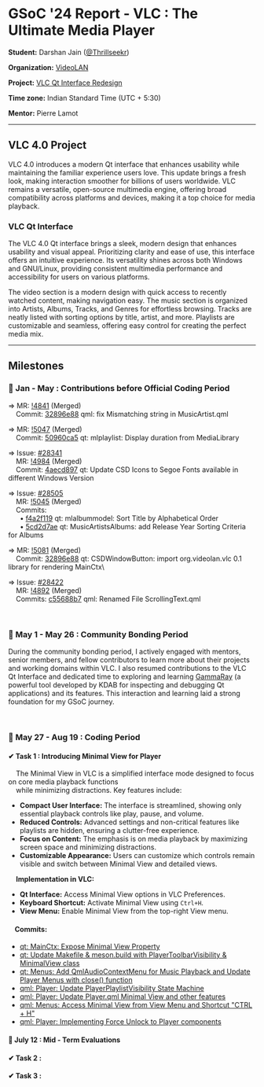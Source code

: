 # GSoC '24 Report - VLC : The Ultimate Media Player

**Student:** Darshan Jain ([@Thrillseekr](https://code.videolan.org/Thrillseekr))

**Organization:** [VideoLAN](https://www.videolan.org/)

**Project:** [VLC Qt Interface Redesign](https://summerofcode.withgoogle.com/programs/2024/projects/qOI0v3an)

**Time zone:** Indian Standard Time (UTC + 5:30)

**Mentor:** Pierre Lamot
<br>

---

## VLC 4.0 Project
VLC 4.0 introduces a modern Qt interface that enhances usability while maintaining the familiar experience users love. This update brings a fresh look, making interaction smoother for billions of users worldwide. VLC remains a versatile, open-source multimedia engine, offering broad compatibility across platforms and devices, making it a top choice for media playback.

### VLC Qt Interface 
The VLC 4.0 Qt interface brings a sleek, modern design that enhances usability and visual appeal. Prioritizing clarity and ease of use, this interface offers an intuitive experience. Its versatility shines across both Windows and GNU/Linux, providing consistent multimedia performance and accessibility for users on various platforms.
 
The video section is a modern design with quick access to recently watched content, making navigation easy. The music section is organized into Artists, Albums, Tracks, and Genres for effortless browsing. Tracks are neatly listed with sorting options by title, artist, and more. Playlists are customizable and seamless, offering easy control for creating the perfect media mix.

---

## Milestones

### 📌 Jan - May : Contributions before Official Coding Period

⇒ MR: [!4841](https://code.videolan.org/videolan/vlc/-/merge_requests/4841) (Merged)\
&nbsp;&nbsp;&nbsp; Commit: [32896e88](https://code.videolan.org/videolan/vlc/-/commit/32896e8848c7421f00d962e381eb457486462f37?merge_request_iid=4841) qml: fix Mismatching string in MusicArtist.qml

⇒ MR: [!5047](https://code.videolan.org/videolan/vlc/-/merge_requests/5047) (Merged)\
&nbsp;&nbsp;&nbsp; Commit: [50960ca5](https://code.videolan.org/videolan/vlc/-/commit/50960ca5531e9e8b43e3a41a28cd928b6d2d4da2?merge_request_iid=5047) qt: mlplaylist: Display duration from MediaLibrary

⇒ Issue: [#28341](https://code.videolan.org/videolan/vlc/-/issues/28341)\
&nbsp;&nbsp;&nbsp; MR: [!4984](https://code.videolan.org/videolan/vlc/-/merge_requests/4984) (Merged)\
&nbsp;&nbsp;&nbsp; Commit: [4aecd897](https://code.videolan.org/videolan/vlc/-/commit/4aecd897f708d8f41e35b9d50081d82dd70c63f6?merge_request_iid=4984) qt: Update CSD Icons to Segoe Fonts available in different Windows Version

⇒ Issue: [#28505](https://code.videolan.org/videolan/vlc/-/issues/28505)\
&nbsp;&nbsp;&nbsp; MR: [!5045](https://code.videolan.org/videolan/vlc/-/merge_requests/5045) (Merged)\
&nbsp;&nbsp;&nbsp; Commits:\
&nbsp;&nbsp;&nbsp;&nbsp;&nbsp; • [f4a2f119](https://code.videolan.org/videolan/vlc/-/commit/f4a2f119199788316da7a11fbd06fd7b263984ba?merge_request_iid=5045) qt: mlalbummodel: Sort Title by Alphabetical Order\
&nbsp;&nbsp;&nbsp;&nbsp;&nbsp; • [5cd2d7ae](https://code.videolan.org/videolan/vlc/-/commit/5cd2d7aec11914d0e6c6ef0b5e7c02aeb1bc3e3b?merge_request_iid=5045) qt: MusicArtistsAlbums: add Release Year Sorting Criteria for Albums

⇒ MR: [!5081](https://code.videolan.org/videolan/vlc/-/merge_requests/5081) (Merged)\
&nbsp;&nbsp;&nbsp; Commit: [32896e88](https://code.videolan.org/videolan/vlc/-/commit/32896e8848c7421f00d962e381eb457486462f37?merge_request_iid=4841) qt: CSDWindowButton: import org.videolan.vlc 0.1 library for rendering MainCtx\

⇒ Issue: [#28422](https://code.videolan.org/videolan/vlc/-/issues/28422)\
&nbsp;&nbsp;&nbsp; MR: [!4892](https://code.videolan.org/videolan/vlc/-/merge_requests/4892) (Merged)\
&nbsp;&nbsp;&nbsp; Commits: [c55688b7](https://code.videolan.org/videolan/vlc/-/commit/c55688b7fcd3b231c45bc84a4e2860a37c475fa8?merge_request_iid=4892) qml: Renamed File ScrollingText.qml

<br>

### 📌 May 1 - May 26 : Community Bonding Period
During the community bonding period, I actively engaged with mentors, senior members, and fellow contributors to learn more about their projects and working domains within VLC. I also resumed contributions to the VLC Qt Interface and dedicated time to exploring and learning [GammaRay](https://github.com/KDAB/GammaRay) (a powerful tool developed by KDAB for inspecting and debugging Qt applications) and its features. This interaction and learning laid a strong foundation for my GSoC journey.

<br>

### 📌 May 27 - Aug 19 : Coding Period

#### ✔ Task 1  : Introducing Minimal View for Player
&nbsp;&nbsp;&nbsp; The Minimal View in VLC is a simplified interface mode designed to focus on core media playback functions\
&nbsp;&nbsp;&nbsp; while minimizing distractions. Key features include:

- **Compact User Interface:** The interface is streamlined, showing only essential playback controls like play, pause, and volume.
- **Reduced Controls:** Advanced settings and non-critical features like playlists are hidden, ensuring a clutter-free experience.
- **Focus on Content:** The emphasis is on media playback by maximizing screen space and minimizing distractions.
- **Customizable Appearance:** Users can customize which controls remain visible and switch between Minimal View and detailed views.

&nbsp;&nbsp;&nbsp; **Implementation in VLC:**
- **Qt Interface:** Access Minimal View options in VLC Preferences.
- **Keyboard Shortcut:** Activate Minimal View using `Ctrl+H`.
- **View Menu:** Enable Minimal View from the top-right View menu.

#### &nbsp;&nbsp;&nbsp; Commits:
- [qt: MainCtx: Expose Minimal View Property](https://code.videolan.org/Thrillseekr/vlc/-/merge_requests/13/diffs?commit_id=af01e00eaff39a1cfc73d2bc10640b7b002d7a86)
- [qt: Update Makefile & meson.build with PlayerToolbarVisibility & MinimalView class](https://code.videolan.org/Thrillseekr/vlc/-/merge_requests/13/diffs?commit_id=e2b0c35e699d4a40fa4e22c5794085edd039945a)
- [qt: Menus: Add QmlAudioContextMenu for Music Playback and Update Player Menus with close() function](https://code.videolan.org/Thrillseekr/vlc/-/merge_requests/13/diffs?commit_id=17577fc9fed6c60efa2db945116a4d85819f0f41)
- [qml: Player: Update PlayerPlaylistVisibility State Machine](https://code.videolan.org/Thrillseekr/vlc/-/merge_requests/13/diffs?commit_id=47dc9ebc0097d33d30bad2b87734f02db64661ef)
- [qml: Player: Update Player.qml Minimal View and other features](https://code.videolan.org/Thrillseekr/vlc/-/merge_requests/13/diffs?commit_id=e9422ce0e55617a987c80bac40e4b8f8284de2ba)
- [qml: Menus: Access Minimal View from View Menu and Shortcut "CTRL + H"](https://code.videolan.org/Thrillseekr/vlc/-/merge_requests/13/diffs?commit_id=3d0692170575d7c6bf3ad674da8e9704d5b29de8)
- [qml: Player: Implementing Force Unlock to Player components](https://code.videolan.org/Thrillseekr/vlc/-/merge_requests/13/diffs?commit_id=34ff48c4c800966be9f5bc1910f52598313bf2c6)

#### 📌 July 12 : Mid - Term Evaluations

#### ✔ Task 2  :

#### ✔ Task 3  :
